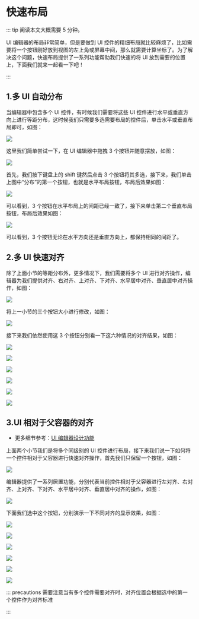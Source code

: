 # 快速布局

::: tip 阅读本文大概需要 5 分钟。

UI 编辑器的布局非常简单，但是要做到 UI 控件的精细布局就比较麻烦了，比如需要将一个按钮刚好放到视图的左上角或屏幕中间，那么就需要计算坐标了。为了解决这个问题，快速布局提供了一系列功能帮助我们快速的将 UI 放到需要的位置上，下面我们就来一起看一下吧！

:::

## 1.多 UI 自动分布

当编辑器中包含多个 UI 控件，有时候我们需要将这些 UI 控件进行水平或垂直方向上进行等距分布，这时候我们只需要多选需要布局的控件后，单击水平或垂直布局即可，如图：

![](https://wstatic-a1.233leyuan.com/productdocs/static/boxcnSzb1mfXX68f5l7cpHVg1Wc.png)

这里我们简单尝试一下，在 UI 编辑器中拖拽 3 个按钮并随意摆放，如图：

![](https://wstatic-a1.233leyuan.com/productdocs/static/boxcn5ga4gFKye3muQxkC7FTTCb.png)

首先，我们按下键盘上的 shift 键然后点击 3 个按钮将其多选，接下来，我们单击上图中“分布”的第一个按钮，也就是水平布局按钮，布局后效果如图：

![](https://wstatic-a1.233leyuan.com/productdocs/static/boxcnhgZunyVbh1wmtZpUy1JlXc.png)

可以看到，3 个按钮在水平布局上的间距已经一致了，接下来单击第二个垂直布局按钮，布局后效果如图：

![](https://wstatic-a1.233leyuan.com/productdocs/static/boxcneopT6JqhtclcAFUVKbdOvf.png)

可以看到，3 个按钮无论在水平方向还是垂直方向上，都保持相同的间距了。

## 2.多 UI 快速对齐

除了上面小节的等距分布外，更多情况下，我们需要将多个 UI 进行对齐操作，编辑器为我们提供对齐、右对齐、上对齐、下对齐、水平居中对齐、垂直居中对齐操作，如图：

![](https://wstatic-a1.233leyuan.com/productdocs/static/boxcnEUCPrPcN1DmtJVZQaVNRof.png)

将上一小节的三个按钮大小进行修改，如图：

![](https://wstatic-a1.233leyuan.com/productdocs/static/boxcnPVaTdpJOSh6mq1Zae2FDjc.png)

接下来我们依然使用这 3 个按钮分别看一下这六种情况的对齐结果，如图：

![](https://wstatic-a1.233leyuan.com/productdocs/static/boxcnv69AaMXV2VHP6hMmEYfOVh.png)

![](https://wstatic-a1.233leyuan.com/productdocs/static/boxcntpRzZsh4pU5tJmzxSS7NQh.png)

![](https://wstatic-a1.233leyuan.com/productdocs/static/boxcnwEOIYM7cs6Yv8toNYps2Bd.png)

![](https://wstatic-a1.233leyuan.com/productdocs/static/boxcnC0IUv4Ox1yrlnZqS2bFboe.png)

![](https://wstatic-a1.233leyuan.com/productdocs/static/boxcnMwjaT2xfDnVvC25VAn4d9e.png)

![](https://wstatic-a1.233leyuan.com/productdocs/static/boxcnsVa7ep3QjPwdPoV1VZCSUc.png)

## 3.UI 相对于父容器的对齐

- 更多细节参考：[UI 编辑器设计功能](https://docs.ark.online/UI/UIDesigner.html)

上面两个小节我们是将多个同级别的 UI 控件进行布局，接下来我们说一下如何将一个控件相对于父容器进行快速对齐操作，首先我们只保留一个按钮，如图：

![](https://wstatic-a1.233leyuan.com/productdocs/static/boxcnXXi9W7Oj4gLXNzf9BNOjq4.png)

编辑器提供了一系列居置功能，分别代表当前控件相对于父容器进行左对齐、右对齐、上对齐、下对齐、水平居中对齐、垂直居中对齐的操作，如图：

![](https://wstatic-a1.233leyuan.com/productdocs/static/boxcnTqsdSn2MW8Zd0WgOe9aEIh.png)

下面我们选中这个按钮，分别演示一下不同对齐的显示效果，如图：

![](https://wstatic-a1.233leyuan.com/productdocs/static/boxcnUV3jRUixFw94N3ph3W3y9e.png)

![](https://wstatic-a1.233leyuan.com/productdocs/static/boxcnvllzWS4oFjNKxHFcarsZod.png)

![](https://wstatic-a1.233leyuan.com/productdocs/static/boxcn2Ho0AoSrq0iONXo3fSVZZW.png)

![](https://wstatic-a1.233leyuan.com/productdocs/static/boxcnBU6XSPCBLTzENxDbExYCQc.png)

![](https://wstatic-a1.233leyuan.com/productdocs/static/boxcnEffU10igbvl7Tdr0pcvP2f.png)

![](https://wstatic-a1.233leyuan.com/productdocs/static/boxcnqbek3sO8XBHsz8p83nxDJg.png)

::: precautions 需要注意当有多个控件需要对齐时，对齐位置会根据选中的第一个控件作为对齐标准

:::